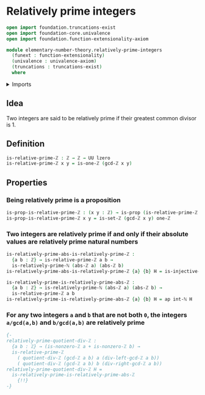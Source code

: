 # Relatively prime integers

```agda
open import foundation.truncations-exist
open import foundation-core.univalence
open import foundation.function-extensionality-axiom

module elementary-number-theory.relatively-prime-integers
  (funext : function-extensionality)
  (univalence : univalence-axiom)
  (truncations : truncations-exist)
  where
```

<details><summary>Imports</summary>

```agda
open import elementary-number-theory.absolute-value-integers funext univalence truncations
open import elementary-number-theory.equality-integers funext univalence truncations
open import elementary-number-theory.greatest-common-divisor-integers funext univalence truncations
open import elementary-number-theory.integers
open import elementary-number-theory.relatively-prime-natural-numbers funext univalence truncations

open import foundation.action-on-identifications-functions
open import foundation.dependent-products-propositions funext
open import foundation.propositions funext univalence
open import foundation.universe-levels
```

</details>

## Idea

Two integers are said to be relatively prime if their greatest common divisor
is 1.

## Definition

```agda
is-relative-prime-ℤ : ℤ → ℤ → UU lzero
is-relative-prime-ℤ x y = is-one-ℤ (gcd-ℤ x y)
```

## Properties

### Being relatively prime is a proposition

```agda
is-prop-is-relative-prime-ℤ : (x y : ℤ) → is-prop (is-relative-prime-ℤ x y)
is-prop-is-relative-prime-ℤ x y = is-set-ℤ (gcd-ℤ x y) one-ℤ
```

### Two integers are relatively prime if and only if their absolute values are relatively prime natural numbers

```agda
is-relatively-prime-abs-is-relatively-prime-ℤ :
  {a b : ℤ} → is-relative-prime-ℤ a b →
  is-relatively-prime-ℕ (abs-ℤ a) (abs-ℤ b)
is-relatively-prime-abs-is-relatively-prime-ℤ {a} {b} H = is-injective-int-ℕ H

is-relatively-prime-is-relatively-prime-abs-ℤ :
  {a b : ℤ} → is-relatively-prime-ℕ (abs-ℤ a) (abs-ℤ b) →
  is-relative-prime-ℤ a b
is-relatively-prime-is-relatively-prime-abs-ℤ {a} {b} H = ap int-ℕ H
```

### For any two integers `a` and `b` that are not both `0`, the integers `a/gcd(a,b)` and `b/gcd(a,b)` are relatively prime

```agda
{-
relatively-prime-quotient-div-ℤ :
  {a b : ℤ} → (is-nonzero-ℤ a + is-nonzero-ℤ b) →
  is-relative-prime-ℤ
    ( quotient-div-ℤ (gcd-ℤ a b) a (div-left-gcd-ℤ a b))
    ( quotient-div-ℤ (gcd-ℤ a b) b (div-right-gcd-ℤ a b))
relatively-prime-quotient-div-ℤ H =
  is-relatively-prime-is-relatively-prime-abs-ℤ
    {!!}
-}
```
